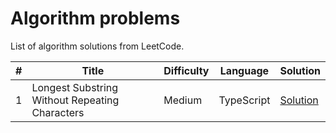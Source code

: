 # Algorithm problems

List of algorithm solutions from LeetCode.


\#  | Title           | Difficulty | Language | Solution
---|---|---|---|---
1   | Longest Substring Without Repeating Characters | Medium | TypeScript | [Solution](https://github.com/mayra-palomares/algorithm-problems/tree/dev/LeetCode/Longest%20Substring%20Without%20Repeating%20Characters%20(Medium))|